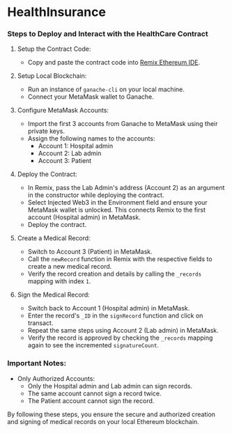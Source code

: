 ﻿# HealthInsurance
### Steps to Deploy and Interact with the HealthCare Contract

1. Setup the Contract Code:
   - Copy and paste the contract code into [Remix Ethereum IDE](https://remix.ethereum.org/).

2. Setup Local Blockchain:
   - Run an instance of `ganache-cli` on your local machine.
   - Connect your MetaMask wallet to Ganache.

3. Configure MetaMask Accounts:
   - Import the first 3 accounts from Ganache to MetaMask using their private keys.
   - Assign the following names to the accounts:
     - Account 1: Hospital admin
     - Account 2: Lab admin
     - Account 3: Patient

4. Deploy the Contract:
   - In Remix, pass the Lab Admin's address (Account 2) as an argument in the constructor while deploying the contract.
   - Select Injected Web3 in the Environment field and ensure your MetaMask wallet is unlocked. This connects Remix to the first account (Hospital admin) in MetaMask.
   - Deploy the contract.

5. Create a Medical Record:
   - Switch to Account 3 (Patient) in MetaMask.
   - Call the `newRecord` function in Remix with the respective fields to create a new medical record.
   - Verify the record creation and details by calling the `_records` mapping with index `1`.

6. Sign the Medical Record:
   - Switch back to Account 1 (Hospital admin) in MetaMask.
   - Enter the record's `_ID` in the `signRecord` function and click on transact.
   - Repeat the same steps using Account 2 (Lab admin) in MetaMask.
   - Verify the record is approved by checking the `_records` mapping again to see the incremented `signatureCount`.

### Important Notes:
- Only Authorized Accounts: 
  - Only the Hospital admin and Lab admin can sign records.
  - The same account cannot sign a record twice.
  - The Patient account cannot sign the record.

By following these steps, you ensure the secure and authorized creation and signing of medical records on your local Ethereum blockchain.
